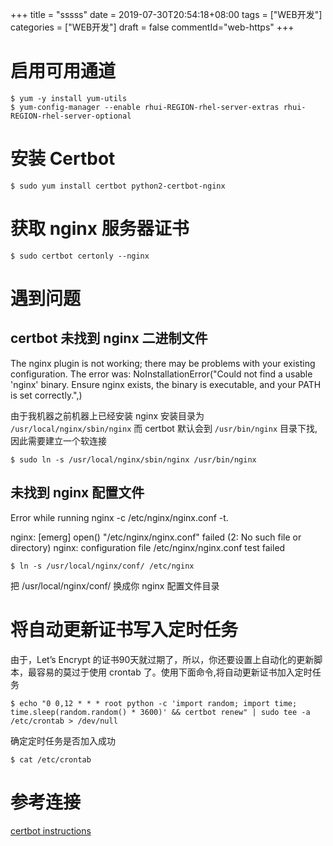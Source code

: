 +++
title = "sssss"
date = 2019-07-30T20:54:18+08:00
tags = ["WEB开发"]
categories = ["WEB开发"]
draft = false
commentId="web-https"
+++

# 启用可用通道
```
$ yum -y install yum-utils
$ yum-config-manager --enable rhui-REGION-rhel-server-extras rhui-REGION-rhel-server-optional
```

# 安装 Certbot

```
$ sudo yum install certbot python2-certbot-nginx
```

# 获取 nginx 服务器证书
```
$ sudo certbot certonly --nginx
```
# 遇到问题
## certbot 未找到 nginx 二进制文件
The nginx plugin is not working; there may be problems with your existing configuration.
The error was: NoInstallationError("Could not find a usable 'nginx' binary. Ensure nginx exists, the binary is executable, and your PATH is set correctly.",)

由于我机器之前机器上已经安装 nginx 安装目录为 `/usr/local/nginx/sbin/nginx` 而 certbot 默认会到 `/usr/bin/nginx` 目录下找,因此需要建立一个软连接
```
$ sudo ln -s /usr/local/nginx/sbin/nginx /usr/bin/nginx
```
## 未找到 nginx 配置文件
Error while running nginx -c /etc/nginx/nginx.conf -t.

nginx: [emerg] open() "/etc/nginx/nginx.conf" failed (2: No such file or directory)
nginx: configuration file /etc/nginx/nginx.conf test failed

```
$ ln -s /usr/local/nginx/conf/ /etc/nginx
```
把 /usr/local/nginx/conf/ 换成你 nginx 配置文件目录

# 将自动更新证书写入定时任务
由于，Let’s Encrypt 的证书90天就过期了，所以，你还要设置上自动化的更新脚本，最容易的莫过于使用 crontab 了。使用下面命令,将自动更新证书加入定时任务
```
$ echo "0 0,12 * * * root python -c 'import random; import time; time.sleep(random.random() * 3600)' && certbot renew" | sudo tee -a /etc/crontab > /dev/null
```

确定定时任务是否加入成功
```
$ cat /etc/crontab
```

# 参考连接
[certbot instructions](https://certbot.eff.org/lets-encrypt/centosrhel7-nginx)

